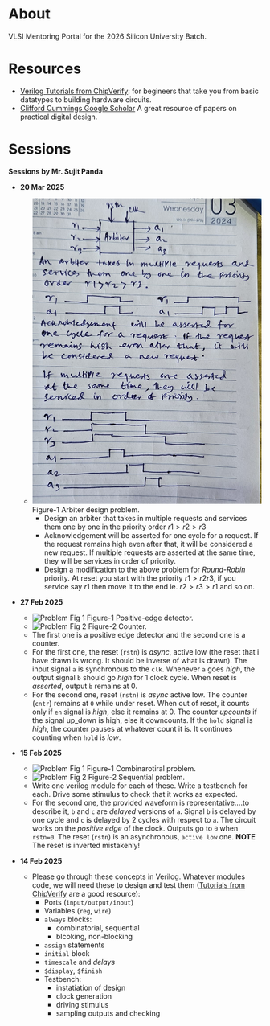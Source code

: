 # About
VLSI Mentoring Portal for the 2026 Silicon University Batch.

# Resources

- [Verilog Tutorials from ChipVerify](https://www.chipverify.com/tutorials/verilog): for begineers that take you from basic datatypes to building hardware circuits.
- [Clifford Cummings Google Scholar](https://scholar.google.com/citations?user=j53P4MQAAAAJ&hl=en&oi=ao) A great resource of papers on practical digital design.

# Sessions

**Sessions by Mr. Sujit Panda**
- **20 Mar 2025**
  - ![Problem Fig 1](media/2025-0320-Problem-Fig-1.jpeg)  Figure-1 Arbiter design problem.
    - Design an arbiter that takes in multiple requests and services them one by one in the priority order $r1 > r2 > r3$
    - Acknowledgement will be asserted for one cycle for a request. If the request remains high even after that, it will be considered a new request. If multiple requests are asserted at the same time, they will be services in order of priority.
    - Design a modification to the above problem for _Round-Robin_ priority. At reset you start with the priority $r1 > r2 r3$, if you service say $r1$ then move it to the end ie. $r2 > r3 > r1$ and so on. 

- **27 Feb 2025**
  - ![Problem Fig 1](media/2025-0227-Problem-Fig-1.jpeg)  Figure-1 Positive-edge detector.
  - ![Problem Fig 2](media/2025-0227-Problem-Fig-2.jpeg)  Figure-2 Counter.
  - The first one is a positive edge detector and the second one is a counter.
  - For the first one, the reset (`rstn`) is _async_, active low (the reset that i have drawn is wrong. It should be inverse of what is drawn). The input signal `a` is synchronous to the `clk`. Whenever `a` goes _high_, the output signal `b` should go _high_ for 1 clock cycle. When reset is _asserted_, output `b` remains at 0.
  - For the second one, reset (`rstn`) is _async_ active low.  The counter (`cntr`) remains at `0`  while under reset. When out of reset, it counts only if `en` signal is _high_, else it remains at 0. The counter _upcounts_ if the signal up_down is high, else it downcounts. If the `hold` signal is _high_, the counter pauses at whatever count it is. It continues counting when `hold` is _low_.

- **15 Feb 2025**
  - ![Problem Fig 1](media/2025-0215-Problem-Fig-1.jpeg)  Figure-1 Combinarotiral problem.
  - ![Problem Fig 2](media/2025-0215-Problem-Fig-2.jpeg)  Figure-2 Sequential problem.
  - Write one verilog module for each of these. Write a testbench for each. Drive some stimulus to check that it works as expected.
  - For the second one, the provided waveform is representative....to describe it, `b` and `c` are _delayed_ versions of `a`. Signal `b` is delayed by one cycle and `c` is delayed by 2 cycles with respect to `a`. The circuit works on the _positive edge_ of the clock. Outputs go to `0` when `rstn=0`. The reset (`rstn`) is an asynchronous, `active low` one. **NOTE** The reset is inverted mistakenly!
    
- **14 Feb 2025**
  - Please go through these concepts in Verilog. Whatever modules code, we will need these to design and test them ([Tutorials from ChipVerify](https://www.chipverify.com/tutorials/verilog) are a good resource):
    - Ports (`input/output/inout`)
    - Variables (`reg`, `wire`)
    - `always` blocks:
      - combinatorial, sequential
      - blcoking, non-blocking
    - `assign` statements
    - `initial` block
    - `timescale` and _delays_
    - `$display`, `$finish`
    - Testbench:
      - instatiation of design
      - clock generation
      - driving stimulus
      - sampling outputs and checking
